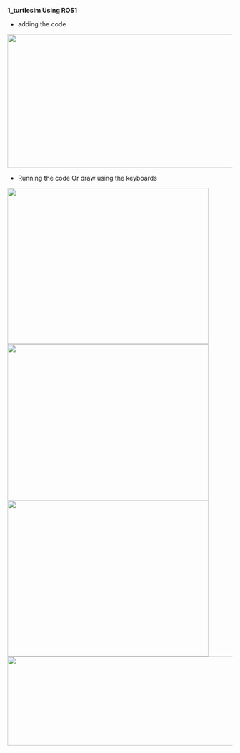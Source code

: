 **1_turtlesim Using ROS1**
- adding the code

<img src="https://github.com/DeemaEssam/turtlesim_Using_Ros1_And_ROs2/assets/106381596/0db21abc-d6fe-467e-a828-05e237905754" width="600" height="300">

- Running the code Or draw using the keyboards

<img src="https://github.com/DeemaEssam/turtlesim_Using_Ros1_And_ROs2/assets/106381596/559b750e-4044-403c-8f30-4ff449cf726a" width="450" height="350">

<img src="https://github.com/DeemaEssam/turtlesim_Using_Ros1_And_ROs2/assets/106381596/2786ee24-6193-4f19-b644-7d396a26f033" width="450" height="350">

<img src="https://github.com/DeemaEssam/turtlesim_Using_Ros1_And_ROs2/assets/106381596/de632460-a13f-48de-9a6f-cf7afb21169d" width="450" height="350">

<img src="https://github.com/DeemaEssam/turtlesim_Using_Ros1_And_ROs2/assets/106381596/b57b89a7-7d0e-4e64-a203-6d11728ea4e8" width="600" height="200">



